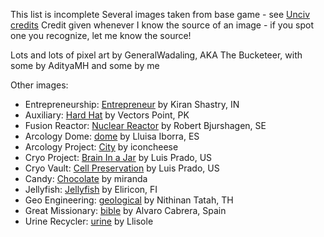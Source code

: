 This list is incomplete
Several images taken from base game - see [Unciv credits](https://github.com/yairm210/Unciv/blob/master/docs/Credits.md)
Credit given whenever I know the source of an image - if you spot one you recognize, let me know the source!

Lots and lots of pixel art by GeneralWadaling, AKA The Bucketeer, with some by AdityaMH and some by me

Other images:
* Entrepreneurship: [Entrepreneur](https://thenounproject.com/term/entrepreneur/2338644/) by Kiran Shastry, IN
* Auxiliary: [Hard Hat](https://thenounproject.com/term/hard-hat/3060083/) by Vectors Point, PK
* Fusion Reactor: [Nuclear Reactor](https://thenounproject.com/term/nuclear-reactor/4110972/) by Robert Bjurshagen, SE
* Arcology Dome: [dome](https://thenounproject.com/term/dome/945836/) by Lluisa Iborra, ES
* Arcology Project: [City](https://thenounproject.com/term/city/2488561/) by iconcheese
* Cryo Project: [Brain In a Jar](https://thenounproject.com/term/brain-in-a-jar/467672/) by Luis Prado, US 
* Cryo Vault: [Cell Preservation](https://thenounproject.com/term/cell-preservation/10707/) by Luis Prado, US
* Candy: [Chocolate](https://thenounproject.com/term/chocolate/2384336/) by miranda
* Jellyfish: [Jellyfish](https://thenounproject.com/term/jellyfish/53744/) by Eliricon, FI
* Geo Engineering: [geological](https://thenounproject.com/term/geological/2631469/) by Nithinan Tatah, TH
* Great Missionary: [bible](https://thenounproject.com/term/bible/1189567/) by Alvaro Cabrera, Spain
* Urine Recycler: [urine](https://thenounproject.com/term/urine/3650621/) by Llisole 